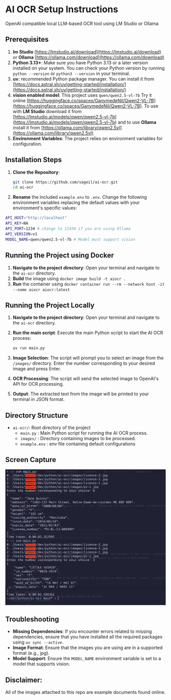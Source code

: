 # AI OCR Setup Instructions

OpenAI compatible local LLM-based OCR tool using LM Studio or Ollama

## Prerequisites

1. **lm Studio** [https://lmstudio.ai/download](https://lmstudio.ai/download) or **Ollama** [https://ollama.com/download](https://ollama.com/download)
2. **Python 3.13+**: Make sure you have Python 3.13 or a later version installed on your system. You can check your Python version by running `python --version` or `python3 --version` in your terminal.
3. **uv**: recommended Python package manager. You can install it from [https://docs.astral.sh/uv/getting-started/installation/](https://docs.astral.sh/uv/getting-started/installation/)
4.  **vision enabled model**: This project uses `qwen/qwen2.5-vl-7b` Try it online [https://huggingface.co/spaces/GanymedeNil/Qwen2-VL-7B](https://huggingface.co/spaces/GanymedeNil/Qwen2-VL-7B). To use with **LM Studio** download it from [https://lmstudio.ai/models/qwen/qwen2.5-vl-7b] (https://lmstudio.ai/models/qwen/qwen2.5-vl-7b) and to use **Ollama** install it from [https://ollama.com/library/qwen2.5vl](https://ollama.com/library/qwen2.5vl)
5.  **Environment Variables**: The project relies on environment variables for configuration.

## Installation Steps

1.  **Clone the Repository**:
    ```bash
    git clone https://github.com/sageil/ai-ocr.git
    cd ai-ocr
    ```

2.  **Rename** the included `example.env` to `.env`. Change the following environment variables replacing the default values with your environment's specific values:

 ```bash
API_HOST="http://localhost"
API_KEY=NA
API_PORT=1234 # change to 11434 if you are using Ollama
API_VERSION=v1
MODEL_NAME=qwen/qwen2.5-vl-7b # Model must support vision
```

## Running the Project using Docker
1.  **Navigate to the project directory**: Open your terminal and navigate to the `ai-ocr` directory.
2.  **Build** the image using  `docker image build -t aiocr .`
3.  **Run** the container using `docker container run --rm --network host -it --name aiocr aiocr:latest`

## Running the Project Locally
1.  **Navigate to the project directory**: Open your terminal and navigate to the `ai-ocr` directory.
2.  **Run the main script**: Execute the main Python script to start the AI OCR process:

    ```bash
    uv run main.py
    ```
3.  **Image Selection**: The script will prompt you to select an image from the `/images/` directory. Enter the number corresponding to your desired image and press Enter.
4.  **OCR Processing**: The script will send the selected image to OpenAI's API for OCR processing.
5.  **Output**: The extracted text from the image will be printed to your terminal in JSON format.

## Directory Structure

*   `ai-ocr/`: Root directory of the project
    *   `main.py`       : Main Python script for running the AI OCR process.
    *   `images/`       : Directory containing images to be processed.
    *   `example.env`   : env file containing default configurations

## Screen Capture
![Capture](assets/capture.png)
## Troubleshooting

*   **Missing Dependencies**: If you encounter errors related to missing dependencies, ensure that you have installed all the required packages using `uv sync --active`.
*   **Image Format**: Ensure that the images you are using are in a supported format (e.g., jpg).
*   **Model Support**:  Ensure the `MODEL_NAME` environment variable is set to a model that supports vision.

## Disclaimer:
All of the images attached to this repo are example documents found online.
